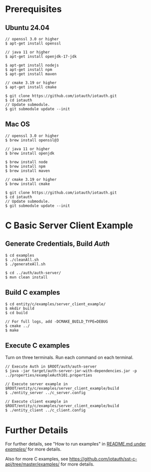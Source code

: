 # Prerequisites
## Ubuntu 24.04
```
// openssl 3.0 or higher
$ apt-get install openssl 

// java 11 or higher
$ apt-get install openjdk-17-jdk

$ apt-get install nodejs
$ apt-get install npm
$ apt-get install maven

// cmake 3.19 or higher
$ apt-get install cmake

$ git clone https://github.com/iotauth/iotauth.git
$ cd iotauth
// Update submodule.
$ git submodule update --init
```

## Mac OS
```
// openssl 3.0 or higher
$ brew install openssl@3

// java 11 or higher
$ brew install openjdk

$ brew install node
$ brew install npm
$ brew install maven

// cmake 3.19 or higher
$ brew install cmake

$ git clone https://github.com/iotauth/iotauth.git
$ cd iotauth
// Update submodule.
$ git submodule update --init
```

# C Basic Server Client Example
## Generate Credentials, Build ***Auth***
```
$ cd examples
$ ./cleanAll.sh
$ ./generateAll.sh

$ cd ../auth/auth-server/
$ mvn clean install
```

## Build C examples
```
$ cd entity/c/examples/server_client_example/
$ mkdir build
$ cd build

// For full logs, add -DCMAKE_BUILD_TYPE=DEBUG
$ cmake ../
$ make
```
## Execute C examples
Turn on three terminals. Run each command on each terminal.
```
// Execute Auth in $ROOT/auth/auth-server
$ java -jar target/auth-server-jar-with-dependencies.jar -p ../properties/exampleAuth101.properties

// Execute server example in $ROOT/entity/c/examples/server_client_example/build
$ ./entity_server ../c_server.config

// Execute client example in $ROOT/entity/c/examples/server_client_example/build
$ ./entity_client ../c_client.config
```

# Further Details

For further details, see "How to run examples" in [README.md under *examples/*](https://github.com/iotauth/iotauth/blob/master/examples/README.md) for more details.

Also for more C examples, see https://github.com/iotauth/sst-c-api/tree/master/examples/ for more details.